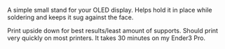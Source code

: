 A simple small stand for your OLED display. Helps hold it in place while soldering and keeps it sug against the face.

Print upside down for best results/least amount of supports. Should print very quickly on most printers. It takes 30 minutes on my Ender3 Pro.
